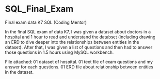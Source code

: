 # SQL_Final_Exam
Final exam data K7 SQL (Coding Mentor)

In the final SQL exam of data K7, I was given a dataset about doctors in a hospital and 1 hour to read and understand the databset (including drawing an ERD to dive deeper into the relationships between entities in the dataset).
After that, I was given a list of questions and then had to answer those questions in 1.5 hours using MySQL workbench.

File attached:
01 dataset of hospital.
01 text file of exam questions and my answer for each questions.
01 ERD file about relationship between entities in the dataset. 
